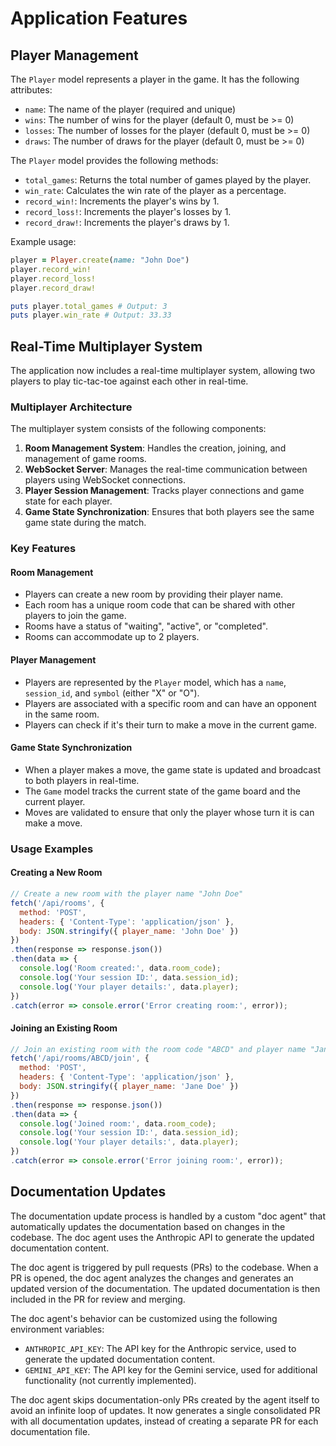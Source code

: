 # Application Features

## Player Management

The `Player` model represents a player in the game. It has the following attributes:

- `name`: The name of the player (required and unique)
- `wins`: The number of wins for the player (default 0, must be >= 0)
- `losses`: The number of losses for the player (default 0, must be >= 0)
- `draws`: The number of draws for the player (default 0, must be >= 0)

The `Player` model provides the following methods:

- `total_games`: Returns the total number of games played by the player.
- `win_rate`: Calculates the win rate of the player as a percentage.
- `record_win!`: Increments the player's wins by 1.
- `record_loss!`: Increments the player's losses by 1.
- `record_draw!`: Increments the player's draws by 1.

Example usage:

```ruby
player = Player.create(name: "John Doe")
player.record_win!
player.record_loss!
player.record_draw!

puts player.total_games # Output: 3
puts player.win_rate # Output: 33.33
```

## Real-Time Multiplayer System

The application now includes a real-time multiplayer system, allowing two players to play tic-tac-toe against each other in real-time.

### Multiplayer Architecture

The multiplayer system consists of the following components:

1. **Room Management System**: Handles the creation, joining, and management of game rooms.
2. **WebSocket Server**: Manages the real-time communication between players using WebSocket connections.
3. **Player Session Management**: Tracks player connections and game state for each player.
4. **Game State Synchronization**: Ensures that both players see the same game state during the match.

### Key Features

#### Room Management

- Players can create a new room by providing their player name.
- Each room has a unique room code that can be shared with other players to join the game.
- Rooms have a status of "waiting", "active", or "completed".
- Rooms can accommodate up to 2 players.

#### Player Management

- Players are represented by the `Player` model, which has a `name`, `session_id`, and `symbol` (either "X" or "O").
- Players are associated with a specific room and can have an opponent in the same room.
- Players can check if it's their turn to make a move in the current game.

#### Game State Synchronization

- When a player makes a move, the game state is updated and broadcast to both players in real-time.
- The `Game` model tracks the current state of the game board and the current player.
- Moves are validated to ensure that only the player whose turn it is can make a move.

### Usage Examples

#### Creating a New Room

```javascript
// Create a new room with the player name "John Doe"
fetch('/api/rooms', {
  method: 'POST',
  headers: { 'Content-Type': 'application/json' },
  body: JSON.stringify({ player_name: 'John Doe' })
})
.then(response => response.json())
.then(data => {
  console.log('Room created:', data.room_code);
  console.log('Your session ID:', data.session_id);
  console.log('Your player details:', data.player);
})
.catch(error => console.error('Error creating room:', error));
```

#### Joining an Existing Room

```javascript
// Join an existing room with the room code "ABCD" and player name "Jane Doe"
fetch('/api/rooms/ABCD/join', {
  method: 'POST',
  headers: { 'Content-Type': 'application/json' },
  body: JSON.stringify({ player_name: 'Jane Doe' })
})
.then(response => response.json())
.then(data => {
  console.log('Joined room:', data.room_code);
  console.log('Your session ID:', data.session_id);
  console.log('Your player details:', data.player);
})
.catch(error => console.error('Error joining room:', error));
```

## Documentation Updates

The documentation update process is handled by a custom "doc agent" that automatically updates the documentation based on changes in the codebase. The doc agent uses the Anthropic API to generate the updated documentation content.

The doc agent is triggered by pull requests (PRs) to the codebase. When a PR is opened, the doc agent analyzes the changes and generates an updated version of the documentation. The updated documentation is then included in the PR for review and merging.

The doc agent's behavior can be customized using the following environment variables:

- `ANTHROPIC_API_KEY`: The API key for the Anthropic service, used to generate the updated documentation content.
- `GEMINI_API_KEY`: The API key for the Gemini service, used for additional functionality (not currently implemented).

The doc agent skips documentation-only PRs created by the agent itself to avoid an infinite loop of updates. It now generates a single consolidated PR with all documentation updates, instead of creating a separate PR for each documentation file.